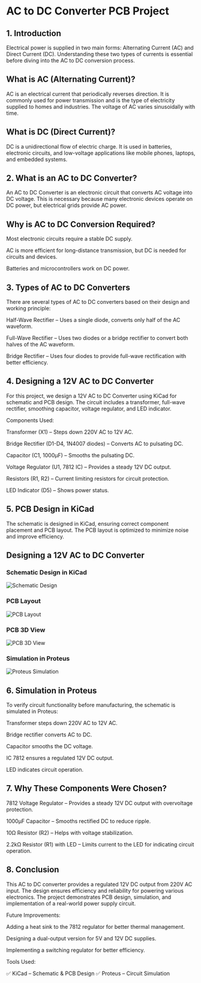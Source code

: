 # AC to DC Converter PCB Project

## 1. Introduction

  Electrical power is supplied in two main forms: Alternating Current (AC) and Direct Current (DC). Understanding these two types of currents is essential before diving into the AC to DC conversion 
  process.

##  What is AC (Alternating Current)?

   AC is an electrical current that periodically reverses direction. It is commonly used for power transmission and is the type of electricity supplied to homes and industries. The voltage of AC varies 
   sinusoidally with time.

##  What is DC (Direct Current)?

   DC is a unidirectional flow of electric charge. It is used in batteries, electronic circuits, and low-voltage applications like mobile phones, laptops, and embedded systems.

## 2. What is an AC to DC Converter?

   An AC to DC Converter is an electronic circuit that converts AC voltage into DC voltage. This is necessary because many electronic devices operate on DC power, but electrical grids provide AC power.

## Why is AC to DC Conversion Required?

  Most electronic circuits require a stable DC supply.

  AC is more efficient for long-distance transmission, but DC is needed for circuits and devices.

  Batteries and microcontrollers work on DC power.

## 3. Types of AC to DC Converters

  There are several types of AC to DC converters based on their design and working principle:

  Half-Wave Rectifier – Uses a single diode, converts only half of the AC waveform.

  Full-Wave Rectifier – Uses two diodes or a bridge rectifier to convert both halves of the AC waveform.

  Bridge Rectifier – Uses four diodes to provide full-wave rectification with better efficiency.

## 4. Designing a 12V AC to DC Converter

  For this project, we design a 12V AC to DC Converter using KiCad for schematic and PCB design. The circuit includes a transformer, full-wave rectifier, smoothing capacitor, voltage regulator, and LED 
  indicator.

  Components Used:

  Transformer (X1) – Steps down 220V AC to 12V AC.

  Bridge Rectifier (D1-D4, 1N4007 diodes) – Converts AC to pulsating DC.

  Capacitor (C1, 1000µF) – Smooths the pulsating DC.

  Voltage Regulator (U1, 7812 IC) – Provides a steady 12V DC output.

  Resistors (R1, R2) – Current limiting resistors for circuit protection.

  LED Indicator (D5) – Shows power status.

## 5. PCB Design in KiCad

  The schematic is designed in KiCad, ensuring correct component placement and PCB layout. The PCB layout is optimized to minimize noise and improve efficiency.
## Designing a 12V AC to DC Converter

### Schematic Design in KiCad
![Schematic Design](https://github.com/KAMAKHYA022/AC_TO_DC_CONVERTER/blob/main/UPDATED4.JPG) 

### PCB Layout
![PCB Layout](https://github.com/KAMAKHYA022/AC_TO_DC_CONVERTER/blob/main/UPDATED2.JPG)

### PCB 3D View
![PCB 3D View](https://github.com/KAMAKHYA022/AC_TO_DC_CONVERTER/blob/main/UPDATE1.JPG)


### Simulation in Proteus
![Proteus Simulation](https://github.com/KAMAKHYA022/AC_TO_DC_CONVERTER/blob/main/proteus.JPG)


## 6. Simulation in Proteus

To verify circuit functionality before manufacturing, the schematic is simulated in Proteus:

Transformer steps down 220V AC to 12V AC.

Bridge rectifier converts AC to DC.

Capacitor smooths the DC voltage.

IC 7812 ensures a regulated 12V DC output.

LED indicates circuit operation.

## 7. Why These Components Were Chosen?

7812 Voltage Regulator – Provides a steady 12V DC output with overvoltage protection.

1000µF Capacitor – Smooths rectified DC to reduce ripple.

10Ω Resistor (R2) – Helps with voltage stabilization.

2.2kΩ Resistor (R1) with LED – Limits current to the LED for indicating circuit operation.

## 8. Conclusion

This AC to DC converter provides a regulated 12V DC output from 220V AC input. The design ensures efficiency and reliability for powering various electronics. The project demonstrates PCB design, simulation, and implementation of a real-world power supply circuit.

Future Improvements:

Adding a heat sink to the 7812 regulator for better thermal management.

Designing a dual-output version for 5V and 12V DC supplies.

Implementing a switching regulator for better efficiency.

Tools Used:

✅ KiCad – Schematic & PCB Design
✅ Proteus – Circuit Simulation
